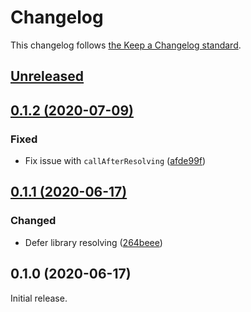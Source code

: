 # Changelog

This changelog follows [the Keep a Changelog standard](https://keepachangelog.com).


## [Unreleased](https://github.com/blade-ui-kit/blade-heroicons/compare/0.1.2...main)


## [0.1.2 (2020-07-09)](https://github.com/blade-ui-kit/blade-heroicons/compare/0.1.1...0.1.2)

### Fixed
- Fix issue with `callAfterResolving` ([afde99f](https://github.com/blade-ui-kit/blade-heroicons/commit/afde99f07678e3ca385a0327ad6d1fe43dcd7a31))


## [0.1.1 (2020-06-17)](https://github.com/blade-ui-kit/blade-heroicons/compare/0.1.0...0.1.1)

### Changed
- Defer library resolving ([264beee](https://github.com/blade-ui-kit/blade-heroicons/commit/264beee309bfe0d3ee350e8c44cfd0085a13a784))


## 0.1.0 (2020-06-17)

Initial release.

